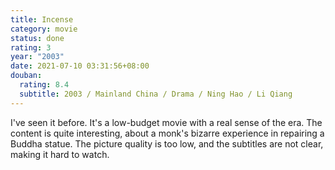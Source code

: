 ```yaml
---
title: Incense
category: movie
status: done
rating: 3
year: "2003"
date: 2021-07-10 03:31:56+08:00
douban:
  rating: 8.4
  subtitle: 2003 / Mainland China / Drama / Ning Hao / Li Qiang
---
```


I've seen it before. It's a low-budget movie with a real sense of the era. The content is quite interesting, about a monk's bizarre experience in repairing a Buddha statue. The picture quality is too low, and the subtitles are not clear, making it hard to watch.
